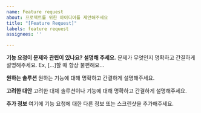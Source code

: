 ```yaml
---
name: Feature request
about: 프로젝트를 위한 아이디어를 제안해주세요
title: "[Feature Request]"
labels: feature request
assignees: ''

---
```


**기능 요청이 문제와 관련이 있나요? 설명해 주세요.**
문제가 무엇인지 명확하고 간결하게 설명해주세요. Ex, [...]할 때 항상 불편해요...

**원하는 솔루션**
원하는 기능에 대해 명확하고 간결하게 설명해주세요.

**고려한 대안**
고려한 대체 솔루션이나 기능에 대해 명확하고 간결하게 설명해주세요.

**추가 정보**
여기에 기능 요청에 대한 다른 정보 또는 스크린샷을 추가해주세요.
